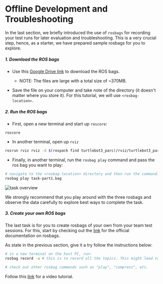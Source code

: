 
# Offline Development and Troubleshooting


In the last section, we briefly introduced the use of `rosbags` for recording your test runs for later evaluation and troubleshooting. This is a very crucial step, hence, as a starter, we have prepared sample rosbags for you to explore.

<!-- ## Task Guidelines

!!! note
    Make sure you have completed the [**Getting Started in Simulation**](./getting-started-simulation.md) before starting the task. -->

##### 1. Download the ROS bags

- Use this [Google Drive link](https://drive.google.com/drive/folders/1yCpXl-du6hmg1FC_O8ssPQfoHhA02sQn?usp=sharing) to download the ROS bags. 
    - NOTE: The files are large with a total size of ~370MB.

- Save the file on your computer and take note of the directory (it doesn't matter where you store it). For this tutorial, we will use `<rosbag-location>`.


##### 2. Run the ROS bags

- First, open a new terminal and start up `roscore`:

``` shell
roscore
``` 
- In another terminal, open up `rviz`

``` bash
rosrun rviz rviz -d $(rospack find turtlebot3_parc)/rviz/turtlebot3_parc.rviz
```
- Finally, in another terminal, run the `rosbag play` command and pass the ros bag you want to play:

``` bash
# navigate to the <rosbag-location> directory and then run the command:
rosbag play task-part1.bag
```

![task overview](media/rosbag-rviz.gif)

We strongly recommend that you play around with the three rosbags and observe the data carefully to explore best ways to complete the task.

##### 3. Create your own ROS bags

The last task is for you to create rosbags of your own from your team test sessions. For this, start by checking out the [link](http://wiki.ros.org/rosbag/Commandline) for the official documentation on rosbags.

As state in the previous section, give it a try follow the instructions below:
```sh
# in a new terminal on the host PC, run:
rosbag record -a # this is to record all the topics. This might lead to a very large *.bag file

# check out other rosbag commands such as "play", "compress", etc.
```
Follow this [link](https://www.youtube.com/watch?v=Vlp0e89TXpI) for a video tutorial.